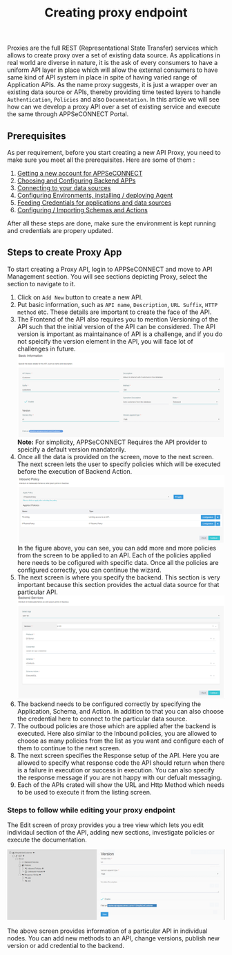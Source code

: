 ﻿---
title: " Creating proxy endpoint"
toc: true
tag: developers
category: "API-Management"
weight: 5
menus: 
    quickstartapi: 
        icon: fa fa-gg
        category: "Quickstart"
        title: "Create Proxy endpoint" 
        identifier: quickstartproxy
---
Proxies are the full REST (Representational State Transfer) services which allows to create proxy
over a set of existing data source. As applications in real world are diverse in nature, it is the 
ask of every consumers to have a uniform API layer in place which will allow the external consumers 
to have same kind of API system in place in spite of having varied range of Application APIs. As the name
proxy suggests, it is just a wrapper over an existing data source or APIs, thereby providing time
tested layers to handle `Authentication`, `Policies` and also `Documentation`. In this article
we will see how can we develop a proxy API over a set of existing service and execute the same through
APPSeCONNECT Portal. 

## Prerequisites

As per requirement, before you start creating a new API Proxy, you need to make sure you meet all the 
prerequisites. Here are some of them : 

1. [Getting a new account for APPSeCONNECT]()
2. [Choosing and Configuring Backend APPs]()
3. [Connecting to your data sources]()
4. [Configuring Environments, installing / deploying Agent]()
5. [Feeding Credentials for applications and data sources]()
5. [Configuring / Importing Schemas and Actions]()

After all these steps are done, make sure the environment is kept running and credentials are propery updated. 

## Steps to create Proxy App

To start creating a Proxy API, login to APPSeCONNECT and move to API Management section. You will see sections 
depicting Proxy, select the section to navigate to it.

1. Click on `Add New` button to create a new API.
2. Put basic information, such as `API name`, `Description`, `URL Suffix`, `HTTP method` etc. These 
details are important to create the face of the API. 
3. The Frontend of the API also requires you to mention Versioning of the API such that the initial version 
of the API can be considered. The API version is important as maintainance of API is a challenge, and if you do
not speicify the version element in the API, you will face lot of challenges in future. 
![Api Frontend Configuration](/staticfiles/api-management/media/api-frontend-configuration.PNG)
**Note:** For simplicity, APPSeCONNECT Requires the API provider to speicify a default version mandatorily. 
4. Once all the data is provided on the screen, move to the next screen. The next screen lets the user 
to specify policies which will be executed before the execution of Backend Action.
![Inbound Policy Example](/staticfiles/api-management/media/inbound-policy-example.PNG)
In the figure above, you can see, you can add more and more policies from the screen to be applied to an API. Each
of the policies applied here needs to be cofigured with specific data. Once all the policies are configured correctly,
you can continue the wizard. 
5. The next screen is where you specify the backend. This section is very important because this section
provides the actual data source for that particular API. 
![Api Backend Configuration](/staticfiles/api-management/media/api-backend-configuration.PNG)
6. The backend needs to be configured correctly by specifying the Application, Schema, and Action. In addition to that
you can also choose the credential here to connect to the particular data source. 
7.  The outboud policies are those which are applied after the backend is executed. Here also similar to the Inbound 
policies, you are allowed to choose as many policies from the list as you want and configure each of them to continue 
to the next screen.
8. The next screen specifies the Response setup of the API. Here you are allowed to specify what response code the API 
should return when there is a failure in execution or success in execution. You can also specify the response message 
if you are not happy with our defualt messaging. 
9. Each of the APIs crated will show the URL and Http Method which needs to be used to execute it from the listing screen.

### Steps to follow while editing your proxy endpoint

The Edit screen of proxy provides you a tree view which lets you edit individaul section of the API, adding new sections,
investigate policies or execute the documentation.

![Proxy Api Edit Screen](/staticfiles/api-management/media/proxy-api-edit-screen.PNG)

The above screen provides information of a particular API in individual nodes. You can add new methods to an API,
change versions, publish new version or add credential to the backend. 

